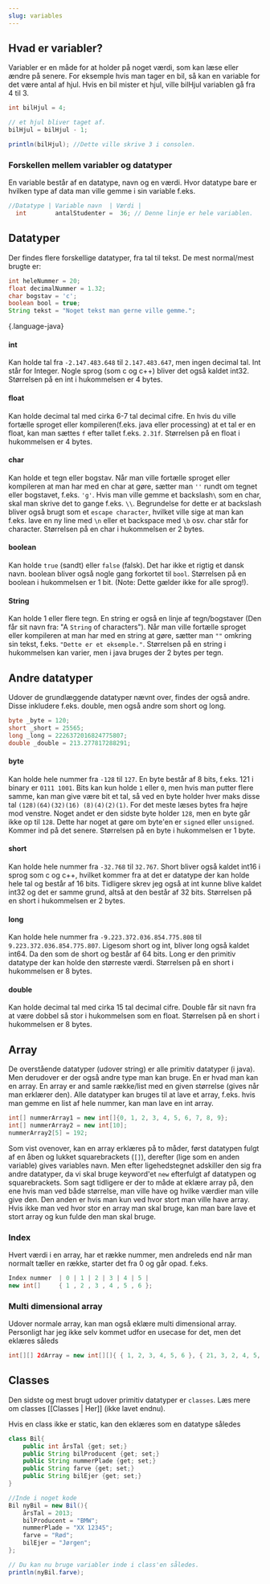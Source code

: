 ```yaml
---
slug: variables
---
```



## Hvad er variabler?
Variabler er en måde for at holder på noget værdi, som kan læse eller ændre på senere.
For eksemple hvis man tager en bil, så kan en variable for det være antal af hjul. Hvis en bil mister et hjul, ville bilHjul variablen gå fra 4 til 3.
```java
int bilHjul = 4;

// et hjul bliver taget af.
bilHjul = bilHjul - 1;

println(bilHjul); //Dette ville skrive 3 i consolen.
```
### Forskellen mellem variabler og datatyper
En variable består af en datatype, navn og en værdi. Hvor datatype bare er hvilken type af data man ville gemme i sin variable f.eks.
```java
//Datatype | Variable navn  | Værdi |
  int        antalStudenter =  36; // Denne linje er hele variablen.
```

## Datatyper
Der findes flere forskellige datatyper, fra tal til tekst. De mest normal/mest brugte er:
```java
int heleNummer = 20;
float decimalNummer = 1.32; 
char bogstav = 'c';
boolean bool = true;
String tekst = "Noget tekst man gerne ville gemme.";
``` 
{.language-java}
#### int
Kan holde tal fra `-2.147.483.648` til `2.147.483.647`, men ingen decimal tal.
Int står for Integer. Nogle sprog (som c og c++) bliver det også kaldet int32.
Størrelsen på en int i hukommelsen er 4 bytes.

#### float
Kan holde decimal tal med cirka 6-7 tal decimal cifre.
En hvis du ville fortælle sproget eller kompileren(f.eks. java eller processing) at et tal er en float, kan man sættes `f` efter tallet f.eks. `2.31f`.
Størrelsen på en float i hukommelsen er 4 bytes.

#### char
Kan holde et tegn eller bogstav.
Når man ville fortælle sproget eller kompileren at man har med en char at gøre, sætter man `''` rundt om tegnet eller bogstavet, f.eks. `'g'`.
Hvis man ville gemme et backslash`\` som en char, skal man skrive det to gange f.eks. `\\`. Begrundelse for dette er at backslash bliver også brugt som et `escape character`, hvilket ville sige at man kan f.eks. lave en ny line med `\n` eller et backspace med `\b` osv.
char står for character. 
Størrelsen på en char i hukommelsen er 2 bytes.

#### boolean
Kan holde `true` (sandt) eller `false` (falsk). 
Det har ikke et rigtig et dansk navn.
boolean bliver også nogle gang forkortet til `bool`.
Størrelsen på en boolean i hukommelsen er 1 bit. (Note: Dette gælder ikke for alle sprog!).

#### String
Kan holde 1 eller flere tegn. 
En string er også en linje af tegn/bogstaver (Den får sit navn fra: "A `String` of characters").
Når man ville fortælle sproget eller kompileren at man har med en string at gøre, sætter man `""` omkring sin tekst, f.eks. `"Dette er et eksemple."`.
Størrelsen på en string i hukommelsen kan varier, men i java bruges der 2 bytes per tegn.

## Andre datatyper
Udover de grundlæggende datatyper nævnt over, findes der også andre. Disse inkludere f.eks. double, men også andre som short og long.
```java
byte _byte = 120;
short _short = 25565;
long _long = 2226372016824775807;
double _double = 213.277817288291;
```
#### byte
Kan holde hele nummer fra `-128` til `127`.
En byte består af 8 bits, f.eks. 121 i binary er  `0111 1001`. Bits kan kun holde `1` eller `0`, men hvis man putter flere samme, kan man give være bit et tal, så ved en byte holder hver maks disse tal `(128)(64)(32)(16) (8)(4)(2)(1)`. For det meste læses bytes fra højre mod venstre. Noget andet er den sidste byte holder `128`, men en byte går ikke op til `128`. Dette har noget at gøre om byte'en er `signed` eller `unsigned`. Kommer ind på det senere.
Størrelsen på en byte i hukommelsen er 1 byte.

#### short
Kan holde hele nummer fra `-32.768` til `32.767`. 
Short bliver også kaldet int16 i sprog som c og c++, hvilket kommer fra at det er datatype der kan holde hele tal og består af 16 bits. Tidligere skrev jeg også at int kunne blive kaldet int32 og det er samme grund, altså at den består af 32 bits.
Størrelsen på en short i hukommelsen er 2 bytes.

#### long
Kan holde hele nummer fra `-9.223.372.036.854.775.808` til `9.223.372.036.854.775.807`.
Ligesom short og int, bliver long også kaldet int64. Da den som de short og består af 64 bits.
Long er den primitiv datatype der kan holde den størreste værdi.
Størrelsen på en short i hukommelsen er 8 bytes.

#### double
Kan holde decimal tal med cirka 15 tal decimal cifre.
Double får sit navn fra at være dobbel så stor i hukommelsen som en float.
Størrelsen på en short i hukommelsen er 8 bytes.

## Array
De overstående datatyper (udover string) er alle primitiv datatyper (i java). Men derudover er der også andre type man kan bruge. En er hvad man kan en array.
En array er and samle række/list med en given størrelse (gives når man erklærer den).
Alle datatyper kan bruges til at lave et array, f.eks. hvis man gemme en list af hele nummer, kan man lave en int array.
```java
int[] nummerArray1 = new int[]{0, 1, 2, 3, 4, 5, 6, 7, 8, 9};
int[] nummerArray2 = new int[10];
nummerArray2[5] = 192;
```
Som vist ovenover, kan en array erklæres på to måder, først datatypen fulgt af en åben og lukket squarebrackets (`[]`), derefter (lige som en anden variable) gives variables navn. Men efter ligehedstegnet adskiller den sig fra andre datatyper, da vi skal bruge keyword'et `new` efterfulgt af datatypen og squarebrackets. Som sagt tidligere er der to måde at eklære array på, den ene hvis man ved både størrelse, man ville have og hvilke værdier man ville give den. Den anden er hvis man kun ved hvor stort man ville have array. Hvis ikke man ved hvor stor en array man skal bruge, kan man bare lave et stort array og kun fulde den man skal bruge.
### Index
Hvert værdi i en array, har et række nummer, men andreleds end når man normalt tæller en række, starter det fra 0 og går opad. f.eks.
```java
Index nummer  | 0 | 1 | 2 | 3 | 4 | 5 |
new int[]     { 1 , 2 , 3 , 4 , 5 , 6 };
```

### Multi dimensional array
Udover normale array, kan man også eklære multi dimensional array. Personligt har jeg ikke selv kommet udfor en usecase for det, men det eklæres såleds
```java
int[][] 2dArray = new int[][]{ { 1, 2, 3, 4, 5, 6 }, { 21, 3, 2, 4, 5, 6 } , { 1, 3, 556, 6, 2, 1 }, { 6, 87, 2, 14, 6, 9 } };
```

## Classes
Den sidste og mest brugt udover primitiv datatyper er `classes`. 
Læs mere om classes [[Classes | Her]] (ikke lavet endnu).

Hvis en class ikke er static, kan den eklæres som en datatype således
```java
class Bil{
	public int årsTal {get; set;}
	public String bilProducent {get; set;}
	public String nummerPlade {get; set;}
	public String farve {get; set;}
	public String bilEjer {get; set;}
}

//Inde i noget kode
Bil nyBil = new Bil(){
	årsTal = 2013;
	bilProducent = "BMW";
	nummerPlade = "XX 12345";
	farve = "Rød";
	bilEjer = "Jørgen";
};

// Du kan nu bruge variabler inde i class'en således.
println(nyBil.farve); 

```